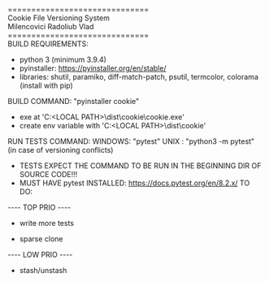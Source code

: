 ==============================</br>
Cookie File Versioning System</br>
  Milencovici Radoliub Vlad</br>
==============================</br>
BUILD REQUIREMENTS:
- python 3 (minimum 3.9.4)
- pyinstaller: https://pyinstaller.org/en/stable/
- libraries: shutil, paramiko, diff-match-patch, psutil, termcolor, colorama (install with pip)

BUILD COMMAND: "pyinstaller cookie"
  - exe at 'C:\<LOCAL PATH>\dist\cookie\cookie.exe'
  - create env variable with 'C:\<LOCAL PATH>\dist\cookie'

RUN TESTS COMMAND: 
  WINDOWS: "pytest"
  UNIX   : "python3 -m pytest" (in case of versioning conflicts)
  - TESTS EXPECT THE COMMAND TO BE RUN IN THE BEGINNING DIR OF SOURCE CODE!!!
  - MUST HAVE pytest INSTALLED: https://docs.pytest.org/en/8.2.x/
TO DO:

---- TOP PRIO ----

- write more tests

- sparse clone 

---- LOW PRIO ----

- stash/unstash
